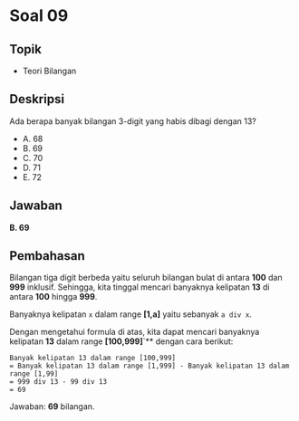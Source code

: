 # Soal 09

## Topik

* Teori Bilangan

## Deskripsi

Ada berapa banyak bilangan 3-digit yang habis dibagi dengan 13?

* A. 68
* B. 69
* C. 70
* D. 71
* E. 72

## Jawaban

**B. 69**

## Pembahasan

Bilangan tiga digit berbeda yaitu seluruh bilangan bulat di antara **100** dan **999** inklusif. Sehingga, kita tinggal mencari banyaknya kelipatan **13** di antara **100** hingga **999**.

Banyaknya kelipatan `x` dalam range **[1,a]** yaitu sebanyak `a div x`.

Dengan mengetahui formula di atas, kita dapat mencari banyaknya kelipatan **13** dalam range **[100,999]**`** dengan cara berikut:

    Banyak kelipatan 13 dalam range [100,999]
    = Banyak kelipatan 13 dalam range [1,999] - Banyak kelipatan 13 dalam range [1,99]
    = 999 div 13 - 99 div 13
    = 69

Jawaban: **69** bilangan.
